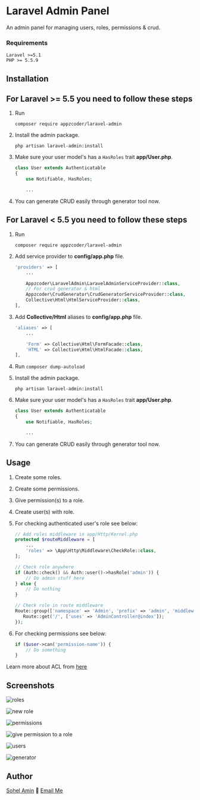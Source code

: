 # Laravel Admin Panel
An admin panel for managing users, roles, permissions & crud.

### Requirements
    Laravel >=5.1
    PHP >= 5.5.9

## Installation

For Laravel >= 5.5 you need to follow these steps
---

1. Run
    ```
    composer require appzcoder/laravel-admin
    ```

2. Install the admin package.
    ```
    php artisan laravel-admin:install
    ```

3. Make sure your user model's has a ```HasRoles``` trait **app/User.php**.
    ```php
    class User extends Authenticatable
    {
        use Notifiable, HasRoles;

        ...
    ```

4. You can generate CRUD easily through generator tool now.

For Laravel < 5.5 you need to follow these steps
---

1. Run
    ```
    composer require appzcoder/laravel-admin
    ```

2. Add service provider to **config/app.php** file.
    ```php
    'providers' => [
        ...

        Appzcoder\LaravelAdmin\LaravelAdminServiceProvider::class,
        // For crud generator & html
        Appzcoder\CrudGenerator\CrudGeneratorServiceProvider::class,
        Collective\Html\HtmlServiceProvider::class,
    ],
    ```
3. Add **Collective/Html** aliases to **config/app.php** file.
    ```php
    'aliases' => [
        ...

        'Form' => Collective\Html\FormFacade::class,
        'HTML' => Collective\Html\HtmlFacade::class,
    ],
    ```
4. Run ```composer dump-autoload```

5. Install the admin package.
    ```
    php artisan laravel-admin:install
    ```

6. Make sure your user model's has a ```HasRoles``` trait **app/User.php**.
    ```php
    class User extends Authenticatable
    {
        use Notifiable, HasRoles;

        ...
    ```

7. You can generate CRUD easily through generator tool now.

## Usage

1. Create some roles.

2. Create some permissions.

3. Give permission(s) to a role.

4. Create user(s) with role.

5. For checking authenticated user's role see below:
    ```php
    // Add roles middleware in app/Http/Kernel.php
    protected $routeMiddleware = [
        ...
        'roles' => \App\Http\Middleware\CheckRole::class,
    ];
    ```

    ```php
    // Check role anywhere
    if (Auth::check() && Auth::user()->hasRole('admin')) {
        // Do admin stuff here
    } else {
        // Do nothing
    }

    // Check role in route middleware
    Route::group(['namespace' => 'Admin', 'prefix' => 'admin', 'middleware' => ['auth', 'roles'], 'roles' => 'admin'], function () {
       Route::get('/', ['uses' => 'AdminController@index']);
    });
    ```

6. For checking permissions see below:

    ```php
    if ($user->can('permission-name')) {
        // Do something
    }
    ```

Learn more about ACL from [here](https://laravel.com/docs/5.3/authorization)

## Screenshots

![roles](https://user-images.githubusercontent.com/1708683/27001704-766cba0c-4df2-11e7-8f7b-1fd10237a2b7.png)

![new role](https://user-images.githubusercontent.com/1708683/27001717-8630861c-4df2-11e7-9ba3-31971c03244f.png)

![permissions](https://user-images.githubusercontent.com/1708683/27001718-90dd3e0c-4df2-11e7-8b3b-4dfd5fcd5ba8.png)

![give permission to a role](https://user-images.githubusercontent.com/1708683/27001721-9e48b080-4df2-11e7-89d1-2686a3cc67f9.png)

![users](https://user-images.githubusercontent.com/1708683/27001726-b46e4212-4df2-11e7-8656-0f5d610a8929.png)

![generator](https://user-images.githubusercontent.com/1708683/27001730-bee94b7e-4df2-11e7-8ca4-db9b26fed73f.png)


## Author

[Sohel Amin](http://www.sohelamin.com) :email: [Email Me](mailto:sohelamincse@gmail.com)
